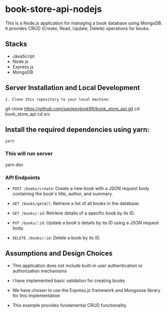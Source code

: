 # book-store-api-nodejs

This is a Node.js application for managing a book database using MongoDB. It provides CRUD (Create, Read, Update, Delete) operations for books.

## Stacks

- JavaScript
- Node js
- Express js
- MongoDB

## Server Installation and Local Development
``` 
1. Clone this repository to your local machine:

   ```
   git clone https://github.com/sanjeevbrok99/book_store_api.git
   cd book_store_api
   cd src
   

## Install the required dependencies using yarn:
    yarn

### This will run server
yarn dev
### API Endpoints
- `POST /books/create`: Create a new book with a JSON request body containing the book's title, author, and summary.

- `GET /books/getAll`: Retrieve a list of all books in the database.

- `GET /books/:id`: Retrieve details of a specific book by its ID.

- `PUT /books/:id`: Update a book's details by its ID using a JSON request body.

- `DELETE /books/:id`: Delete a book by its ID.

## Assumptions and Design Choices

- This application does not include built-in user authentication or authorization mechanisms

- I have implemented basic validation for creating books

- We have chosen to use the Express.js framework and Mongoose library for this implementation

- This example provides fundamental CRUD functionality
